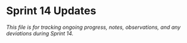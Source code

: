 # Sprint 14 Updates

*This file is for tracking ongoing progress, notes, observations, and any deviations during Sprint 14.* 